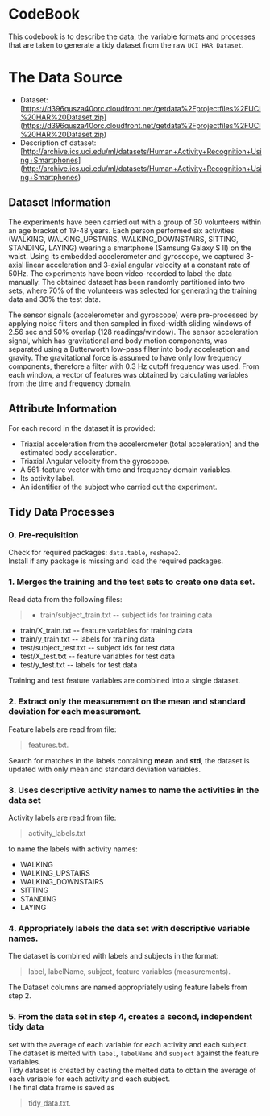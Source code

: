 # CodeBook
This codebook is to describe the data, the variable formats and processes 
that are taken to generate a tidy dataset from the raw ```UCI HAR Dataset```.

# The Data Source

* Dataset: [https://d396qusza40orc.cloudfront.net/getdata%2Fprojectfiles%2FUCI%20HAR%20Dataset.zip]
  (https://d396qusza40orc.cloudfront.net/getdata%2Fprojectfiles%2FUCI%20HAR%20Dataset.zip)
* Description of dataset: [http://archive.ics.uci.edu/ml/datasets/Human+Activity+Recognition+Using+Smartphones]
  (http://archive.ics.uci.edu/ml/datasets/Human+Activity+Recognition+Using+Smartphones)
  
## Dataset Information
The experiments have been carried out with a group of 30 volunteers within an 
age bracket of 19-48 years. Each person performed six activities 
(WALKING, WALKING_UPSTAIRS, WALKING_DOWNSTAIRS, SITTING, STANDING, LAYING) 
wearing a smartphone (Samsung Galaxy S II) on the waist. Using its embedded 
accelerometer and gyroscope, we captured 3-axial linear acceleration and 
3-axial angular velocity at a constant rate of 50Hz. The experiments have been 
video-recorded to label the data manually. The obtained dataset has been 
randomly partitioned into two sets, where 70% of the volunteers was selected 
for generating the training data and 30% the test data.

The sensor signals (accelerometer and gyroscope) were pre-processed by 
applying noise filters and then sampled in fixed-width sliding windows of 
2.56 sec and 50% overlap (128 readings/window). The sensor acceleration signal, 
which has gravitational and body motion components, was separated using a 
Butterworth low-pass filter into body acceleration and gravity. The 
gravitational force is assumed to have only low frequency components, 
therefore a filter with 0.3 Hz cutoff frequency was used. From each window, 
a vector of features was obtained by calculating variables from the time and 
frequency domain.

## Attribute Information
For each record in the dataset it is provided:

* Triaxial acceleration from the accelerometer (total acceleration) and 
  the estimated body acceleration.
* Triaxial Angular velocity from the gyroscope.
* A 561-feature vector with time and frequency domain variables.
* Its activity label.
* An identifier of the subject who carried out the experiment.

## Tidy Data Processes
### 0. Pre-requisition
Check for required packages: ```data.table```, ```reshape2```.  
Install if any package is missing and load the required packages.

### 1. Merges the training and the test sets to create one data set.
Read data from the following files:

>* train/subject_train.txt -- subject ids for training data
* train/X_train.txt -- feature variables for training data
* train/y_train.txt -- labels for training data
* test/subject_test.txt -- subject ids for test data
* test/X_test.txt -- feature variables for test data
* test/y_test.txt -- labels for test data

Training and test feature variables are combined into a single dataset.

### 2. Extract only the measurement on the mean and standard deviation for each measurement.
Feature labels are read from file:
> features.txt.

Search for matches in the labels containing **mean** and **std**,
the dataset is updated with only mean and standard deviation variables.

### 3. Uses descriptive activity names to name the activities in the data set
Activity labels are read from file:
> activity_labels.txt

to name the labels with activity names: 
* WALKING
* WALKING_UPSTAIRS
* WALKING_DOWNSTAIRS
* SITTING
* STANDING
* LAYING
       
### 4. Appropriately labels the data set with descriptive variable names. 
The dataset is combined with labels and subjects in the format:
> label, labelName, subject, feature variables (measurements).

The Dataset columns are named appropriately using feature labels from step 2.

### 5. From the data set in step 4, creates a second, independent tidy data 
set with the average of each variable for each activity and each subject.
The dataset is melted with ```label```, ```labelName``` and ```subject```
against the feature variables.  
Tidy dataset is created by casting the melted data to obtain the average of 
each variable for each activity and each subject.  
The final data frame is saved as 
> tidy_data.txt.
